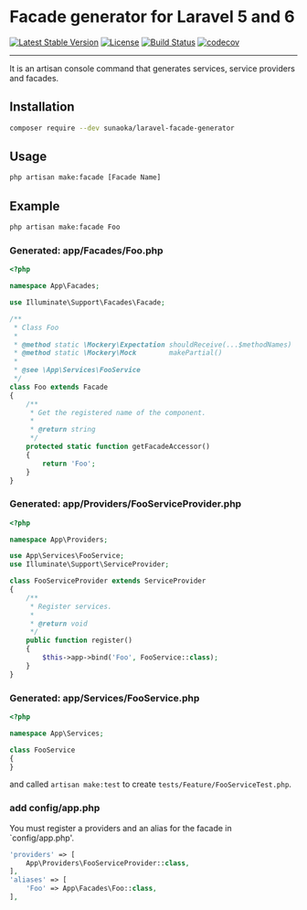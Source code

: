 # Facade generator for Laravel 5 and 6

[![Latest Stable Version](https://poser.pugx.org/sunaoka/laravel-facade-generator/v/stable)](https://packagist.org/packages/sunaoka/laravel-facade-generator)
[![License](https://poser.pugx.org/sunaoka/laravel-facade-generator/license)](https://packagist.org/packages/sunaoka/laravel-facade-generator)
[![Build Status](https://travis-ci.org/sunaoka/laravel-facade-generator.svg?branch=develop)](https://travis-ci.org/sunaoka/laravel-facade-generator)
[![codecov](https://codecov.io/gh/sunaoka/laravel-facade-generator/branch/develop/graph/badge.svg)](https://codecov.io/gh/sunaoka/laravel-facade-generator)

----

It is an artisan console command that generates services, service providers and facades.

## Installation

```bash
composer require --dev sunaoka/laravel-facade-generator
```

## Usage

```bash
php artisan make:facade [Facade Name]
```

## Example

```bash
php artisan make:facade Foo
```

### Generated: app/Facades/Foo.php

```php
<?php

namespace App\Facades;

use Illuminate\Support\Facades\Facade;

/**
 * Class Foo
 *
 * @method static \Mockery\Expectation shouldReceive(...$methodNames)
 * @method static \Mockery\Mock        makePartial()
 * 
 * @see \App\Services\FooService
 */
class Foo extends Facade
{
    /**
     * Get the registered name of the component.
     *
     * @return string
     */
    protected static function getFacadeAccessor()
    {
        return 'Foo';
    }
}
```

### Generated: app/Providers/FooServiceProvider.php

```php
<?php

namespace App\Providers;

use App\Services\FooService;
use Illuminate\Support\ServiceProvider;

class FooServiceProvider extends ServiceProvider
{
    /**
     * Register services.
     *
     * @return void
     */
    public function register()
    {
        $this->app->bind('Foo', FooService::class);
    }
}
```

### Generated: app/Services/FooService.php

```php
<?php

namespace App\Services;

class FooService
{
}
```

and called `artisan make:test` to create `tests/Feature/FooServiceTest.php`.

### add config/app.php

You must register a providers and an alias for the facade in `config/app.php'.

```php
'providers' => [
    App\Providers\FooServiceProvider::class,
],
'aliases' => [
    'Foo' => App\Facades\Foo::class,
],
```
